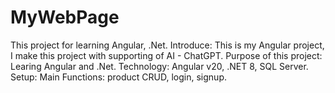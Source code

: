 # MyWebPage
This project for learning Angular, .Net.
Introduce: This is my Angular project, I make this project with supporting of AI - ChatGPT. Purpose of this project: Learing Angular and .Net.
Technology: Angular v20, .NET 8, SQL Server.
Setup:
Main Functions: product CRUD, login, signup.
